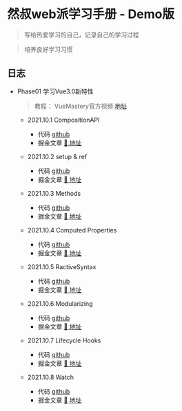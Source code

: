 # 然叔web派学习手册 - Demo版

> 写给热爱学习的自己，记录自己的学习过程

> 培养良好学习习惯



## 日志

- Phase01 学习Vue3.0新特性

  > 教程： VueMastery官方视频  [地址](https://www.bilibili.com/video/BV1nz4y1y7Mi)

  - 2021.10.1  CompositionAPI
    - 代码  [github](https://github.com/su37josephxia/vue3-study/blob/master/vue-mastery/composition-api/demo/src/components/composables/use-event-space.js)
    - 掘金文章  [🔗 地址](https://juejin.cn/post/6909247394904702984)
    
   - 2021.10.2  setup & ref
      - 代码 [github](https://github.com/su37josephxia/vue3-study/blob/master/vue-mastery/composition-api/demo/src/components/Computed.vue)
      - 掘金文章 [🔗 地址](https://juejin.cn/post/6909247394904702984)

   - 2021.10.3  Methods
        - 代码  [github](https://github.com/su37josephxia/vue3-study/blob/master/vue-mastery/composition-api/demo/src/components/Method.vue)
        - 掘金文章  [🔗 地址](https://juejin.cn/post/6909247394904702984)
    - 2021.10.4  Computed Properties
      - 代码 [github](https://github.com/su37josephxia/vue3-study/blob/master/vue-mastery/composition-api/demo/src/components/Computed.vue)
      - 掘金文章  [🔗 地址](https://juejin.cn/post/6909247394904702984)
   - 2021.10.5  RactiveSyntax
      - 代码  [github](https://github.com/su37josephxia/vue3-study/blob/master/vue-mastery/composition-api/demo/src/components/reactiveSynatx.vue)
      - 掘金文章  [🔗 地址](https://juejin.cn/post/6909247394904702984)
    - 2021.10.6  Modularizing
      - 代码  [github](https://github.com/su37josephxia/vue3-study/tree/master/vue-mastery/composition-api/demo/src/components/Modularizing)
      - 掘金文章  [🔗 地址](https://juejin.cn/post/6909247394904702984)
    - 2021.10.7  Lifecycle Hooks
      - 代码  [github](https://github.com/su37josephxia/vue3-study/blob/master/vue-mastery/composition-api/demo/src/components/LifecycleHooks.js)
      - 掘金文章  [🔗 地址](https://juejin.cn/post/6909247394904702984)
    - 2021.10.8  Watch
      - 代码  [github](https://github.com/su37josephxia/vue3-study/blob/master/vue-mastery/composition-api/demo/src/components/Watch.vue)
      - 掘金文章  [🔗 地址](https://juejin.cn/post/6909247394904702984)

